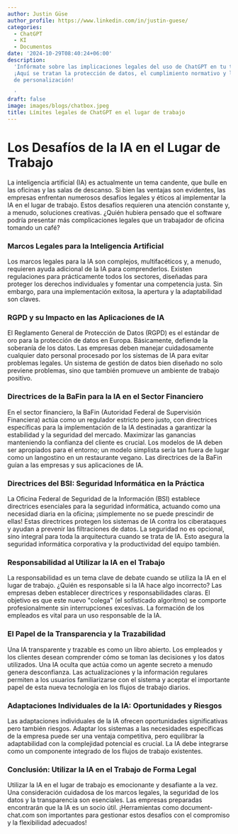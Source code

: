 ```yaml
---
author: Justin Güse
author_profile: https://www.linkedin.com/in/justin-guese/
categories:
  - ChatGPT
  - KI
  - Documentos
date: '2024-10-29T08:40:24+06:00'
description:
  'Infórmate sobre las implicaciones legales del uso de ChatGPT en tu trabajo.
  ¡Aquí se tratan la protección de datos, el cumplimiento normativo y las opciones
  de personalización!

  '
draft: false
image: images/blogs/chatbox.jpeg
title: Límites legales de ChatGPT en el lugar de trabajo
---
```


# Los Desafíos de la IA en el Lugar de Trabajo

La inteligencia artificial (IA) es actualmente un tema candente, que bulle en las oficinas y las salas de descanso. Si bien las ventajas son evidentes, las empresas enfrentan numerosos desafíos legales y éticos al implementar la IA en el lugar de trabajo. Estos desafíos requieren una atención constante y, a menudo, soluciones creativas. ¿Quién hubiera pensado que el software podría presentar más complicaciones legales que un trabajador de oficina tomando un café?

### Marcos Legales para la Inteligencia Artificial

Los marcos legales para la IA son complejos, multifacéticos y, a menudo, requieren ayuda adicional de la IA para comprenderlos. Existen regulaciones para prácticamente todos los sectores, diseñadas para proteger los derechos individuales y fomentar una competencia justa. Sin embargo, para una implementación exitosa, la apertura y la adaptabilidad son claves.

### RGPD y su Impacto en las Aplicaciones de IA

El Reglamento General de Protección de Datos (RGPD) es el estándar de oro para la protección de datos en Europa. Básicamente, defiende la soberanía de los datos. Las empresas deben manejar cuidadosamente cualquier dato personal procesado por los sistemas de IA para evitar problemas legales. Un sistema de gestión de datos bien diseñado no solo previene problemas, sino que también promueve un ambiente de trabajo positivo.

### Directrices de la BaFin para la IA en el Sector Financiero

En el sector financiero, la BaFin (Autoridad Federal de Supervisión Financiera) actúa como un regulador estricto pero justo, con directrices específicas para la implementación de la IA destinadas a garantizar la estabilidad y la seguridad del mercado. Maximizar las ganancias manteniendo la confianza del cliente es crucial. Los modelos de IA deben ser apropiados para el entorno; un modelo simplista sería tan fuera de lugar como un langostino en un restaurante vegano. Las directrices de la BaFin guían a las empresas y sus aplicaciones de IA.

### Directrices del BSI: Seguridad Informática en la Práctica

La Oficina Federal de Seguridad de la Información (BSI) establece directrices esenciales para la seguridad informática, actuando como una necesidad diaria en la oficina; ¡simplemente no se puede prescindir de ellas! Estas directrices protegen los sistemas de IA contra los ciberataques y ayudan a prevenir las filtraciones de datos. La seguridad no es opcional, sino integral para toda la arquitectura cuando se trata de IA. Esto asegura la seguridad informática corporativa y la productividad del equipo también.

### Responsabilidad al Utilizar la IA en el Trabajo

La responsabilidad es un tema clave de debate cuando se utiliza la IA en el lugar de trabajo. ¿Quién es responsable si la IA hace algo incorrecto? Las empresas deben establecer directrices y responsabilidades claras. El objetivo es que este nuevo "colega" (el sofisticado algoritmo) se comporte profesionalmente sin interrupciones excesivas. La formación de los empleados es vital para un uso responsable de la IA.

### El Papel de la Transparencia y la Trazabilidad

Una IA transparente y trazable es como un libro abierto. Los empleados y los clientes desean comprender cómo se toman las decisiones y los datos utilizados. Una IA oculta que actúa como un agente secreto a menudo genera desconfianza. Las actualizaciones y la información regulares permiten a los usuarios familiarizarse con el sistema y aceptar el importante papel de esta nueva tecnología en los flujos de trabajo diarios.

### Adaptaciones Individuales de la IA: Oportunidades y Riesgos

Las adaptaciones individuales de la IA ofrecen oportunidades significativas pero también riesgos. Adaptar los sistemas a las necesidades específicas de la empresa puede ser una ventaja competitiva, pero equilibrar la adaptabilidad con la complejidad potencial es crucial. La IA debe integrarse como un componente integrado de los flujos de trabajo existentes.

### Conclusión: Utilizar la IA en el Trabajo de Forma Legal

Utilizar la IA en el lugar de trabajo es emocionante y desafiante a la vez. Una consideración cuidadosa de los marcos legales, la seguridad de los datos y la transparencia son esenciales. Las empresas preparadas encontrarán que la IA es un socio útil. ¡Herramientas como document-chat.com son importantes para gestionar estos desafíos con el compromiso y la flexibilidad adecuados!
